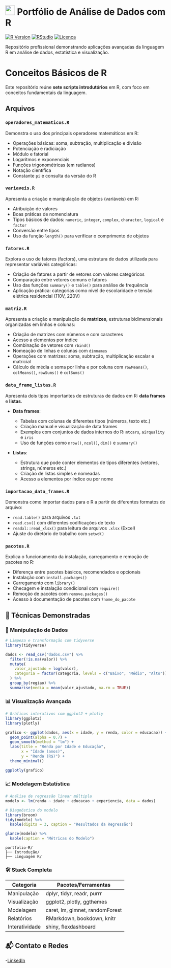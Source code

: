 # <img src="https://www.r-project.org/logo/Rlogo.png" width="30" height="30"> Portfólio de Análise de Dados com R

[![R Version](https://img.shields.io/badge/R-4.3.2+-276DC3?logo=r&logoColor=white)](https://www.r-project.org/)
[![RStudio](https://img.shields.io/badge/RStudio-2023.12+-75AADB?logo=rstudio)](https://www.rstudio.com/)
[![Licença](https://img.shields.io/badge/Licença-MIT-green)](LICENSE)

Repositório profissional demonstrando aplicações avançadas da linguagem R em análise de dados, estatística e visualização.
# Conceitos Básicos de R

Este repositório reúne **sete scripts introdutórios** em R, com foco em conceitos fundamentais da linguagem.

## Arquivos

### `operadores_matematicos.R`

Demonstra o uso dos principais operadores matemáticos em R:

- Operações básicas: soma, subtração, multiplicação e divisão  
- Potenciação e radiciação  
- Módulo e fatorial  
- Logaritmos e exponenciais  
- Funções trigonométricas (em radianos)  
- Notação científica  
- Constante `pi` e consulta da versão do R  

### `variaveis.R`

Apresenta a criação e manipulação de objetos (variáveis) em R:

- Atribuição de valores  
- Boas práticas de nomenclatura  
- Tipos básicos de dados: `numeric`, `integer`, `complex`, `character`, `logical` e `factor`  
- Conversão entre tipos  
- Uso da função `length()` para verificar o comprimento de objetos  

### `fatores.R`

Explora o uso de fatores (factors), uma estrutura de dados utilizada para representar variáveis categóricas:

- Criação de fatores a partir de vetores com valores categóricos  
- Comparação entre vetores comuns e fatores  
- Uso das funções `summary()` e `table()` para análise de frequência  
- Aplicação prática: categorias como nível de escolaridade e tensão elétrica residencial (110V, 220V)  

### `matriz.R`

Apresenta a criação e manipulação de **matrizes**, estruturas bidimensionais organizadas em linhas e colunas:

- Criação de matrizes com números e com caracteres  
- Acesso a elementos por índice  
- Combinação de vetores com `rbind()`  
- Nomeação de linhas e colunas com `dimnames`  
- Operações com matrizes: soma, subtração, multiplicação escalar e matricial  
- Cálculo de média e soma por linha e por coluna com `rowMeans()`, `colMeans()`, `rowSums()` e `colSums()`  

### `data_frame_listas.R`

Apresenta dois tipos importantes de estruturas de dados em R: **data frames** e **listas**.

- **Data frames**:
  - Tabelas com colunas de diferentes tipos (números, texto etc.)
  - Criação manual e visualização de data frames
  - Exemplos com conjuntos de dados internos do R: `mtcars`, `airquality` e `iris`
  - Uso de funções como `nrow()`, `ncol()`, `dim()` e `summary()`

- **Listas**:
  - Estrutura que pode conter elementos de tipos diferentes (vetores, strings, números etc.)
  - Criação de listas simples e nomeadas
  - Acesso a elementos por índice ou por nome

### `importacao_data_frames.R`

Demonstra como importar dados para o R a partir de diferentes formatos de arquivo:

- `read.table()` para arquivos `.txt`
- `read.csv()` com diferentes codificações de texto
- `readxl::read_xlsx()` para leitura de arquivos `.xlsx` (Excel)
- Ajuste do diretório de trabalho com `setwd()`

### `pacotes.R`

Explica o funcionamento da instalação, carregamento e remoção de pacotes no R:

- Diferença entre pacotes básicos, recomendados e opcionais
- Instalação com `install.packages()`
- Carregamento com `library()`
- Checagem e instalação condicional com `require()`
- Remoção de pacotes com `remove.packages()`
- Acesso à documentação de pacotes com `?nome_do_pacote`

## 🧩 Técnicas Demonstradas

### 🔧 Manipulação de Dados
```r
# Limpeza e transformação com tidyverse
library(tidyverse)

dados <- read_csv("dados.csv") %>%
  filter(!is.na(valor)) %>%
  mutate(
    valor_ajustado = log(valor),
    categoria = factor(categoria, levels = c("Baixo", "Médio", "Alto"))
  ) %>%
  group_by(regiao) %>%
  summarise(media = mean(valor_ajustado, na.rm = TRUE))
```
### 📊 Visualização Avançada
```r
# Gráficos interativos com ggplot2 + plotly
library(ggplot2)
library(plotly)

grafico <- ggplot(dados, aes(x = idade, y = renda, color = educacao)) +
  geom_point(alpha = 0.7) +
  geom_smooth(method = "lm") +
  labs(title = "Renda por Idade e Educação",
       x = "Idade (anos)",
       y = "Renda (R$)") +
  theme_minimal()

ggplotly(grafico)
```
### 📈 Modelagem Estatística
```r
# Análise de regressão linear múltipla
modelo <- lm(renda ~ idade + educacao + experiencia, data = dados)

# Diagnóstico do modelo
library(broom)
tidy(modelo) %>%
  kable(digits = 3, caption = "Resultados da Regressão")

glance(modelo) %>%
  kable(caption = "Métricas do Modelo")
```
```
portfolio-R/
├── Introdução/
├── Linguagem R/
```

### 🛠️ Stack Completa
| Categoria      | Pacotes/Ferramentas                     |
|----------------|------------------------------------------|
| Manipulação    | dplyr, tidyr, readr, purrr              |
| Visualização   | ggplot2, plotly, ggthemes               |
| Modelagem      | caret, lm, glmnet, randomForest         |
| Relatórios     | RMarkdown, bookdown, knitr              |
| Interatividade | shiny, flexdashboard                    |

## 📬 Contato e Redes

-[LinkedIn](https://www.linkedin.com/in/daniel-mendes-a64326140)

